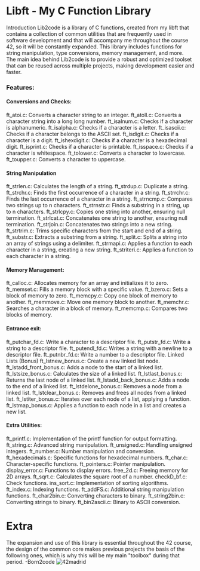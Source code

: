 # Libft - My C Function Library

Introduction
Lib2code is a library of C functions, created from my libft that contains a collection of common utilities that are frequently used in software development and that will accompany me throughout the course 42, so it will be constantly expanded. This library includes functions for string manipulation, type conversions, memory management, and more. The main idea behind Lib2code is to provide a robust and optimized toolset that can be reused across multiple projects, making development easier and faster.

### Features:
#### Conversions and Checks:
ft_atoi.c: Converts a character string to an integer.
ft_atoll.c: Converts a character string into a long long number.
ft_isalnum.c: Checks if a character is alphanumeric.
ft_isalpha.c: Checks if a character is a letter.
ft_isascii.c: Checks if a character belongs to the ASCII set.
ft_isdigit.c: Checks if a character is a digit.
ft_ishexdigit.c: Checks if a character is a hexadecimal digit.
ft_isprint.c: Checks if a character is printable.
ft_isspace.c: Checks if a character is whitespace.
ft_tolower.c: Converts a character to lowercase.
ft_toupper.c: Converts a character to uppercase.

#### String Manipulation
ft_strlen.c: Calculates the length of a string.
ft_strdup.c: Duplicate a string.
ft_strchr.c: Finds the first occurrence of a character in a string.
ft_strrchr.c: Finds the last occurrence of a character in a string.
ft_strncmp.c: Compares two strings up to n characters.
ft_strnstr.c: Finds a substring in a string, up to n characters.
ft_strlcpy.c: Copies one string into another, ensuring null termination.
ft_strlcat.c: Concatenates one string to another, ensuring null termination.
ft_strjoin.c: Concatenates two strings into a new string.
ft_strtrim.c: Trims specific characters from the start and end of a string.
ft_substr.c: Extracts a substring from a string.
ft_split.c: Splits a string into an array of strings using a delimiter.
ft_strmapi.c: Applies a function to each character in a string, creating a new string.
ft_striteri.c: Applies a function to each character in a string.

#### Memory Management:
ft_calloc.c: Allocates memory for an array and initializes it to zero.
ft_memset.c: Fills a memory block with a specific value.
ft_bzero.c: Sets a block of memory to zero.
ft_memcpy.c: Copy one block of memory to another.
ft_memmove.c: Move one memory block to another.
ft_memchr.c: Searches a character in a block of memory.
ft_memcmp.c: Compares two blocks of memory.

#### Entrance exit:
ft_putchar_fd.c: Write a character to a descriptor file.
ft_putstr_fd.c: Write a string to a descriptor file.
ft_putendl_fd.c: Writes a string with a newline to a descriptor file.
ft_putnbr_fd.c: Write a number to a descriptor file.
Linked Lists (Bonus)
ft_lstnew_bonus.c: Create a new linked list node.
ft_lstadd_front_bonus.c: Adds a node to the start of a linked list.
ft_lstsize_bonus.c: Calculates the size of a linked list.
ft_lstlast_bonus.c: Returns the last node of a linked list.
ft_lstadd_back_bonus.c: Adds a node to the end of a linked list.
ft_lstdelone_bonus.c: Removes a node from a linked list.
ft_lstclear_bonus.c: Removes and frees all nodes from a linked list.
ft_lstiter_bonus.c: Iterates over each node of a list, applying a function.
ft_lstmap_bonus.c: Applies a function to each node in a list and creates a new list.

#### Extra Utilities: 
ft_printf.c: Implementation of the printf function for output formatting.
ft_string.c: Advanced string manipulation.
ft_unsigned.c: Handling unsigned integers.
ft_number.c: Number manipulation and conversion.
ft_hexadecimals.c: Specific functions for hexadecimal numbers.
ft_char.c: Character-specific functions.
ft_pointers.c: Pointer manipulation.
display_error.c: Functions to display errors.
free_2d.c: Freeing memory for 2D arrays.
ft_sqrt.c: Calculates the square root of a number.
checkD_bf.c: Check functions.
ins_sort.c: Implementation of sorting algorithms.
ft_index.c: Indexing functions.
ft_addFS.c: Additional string manipulation functions.
ft_char2bin.c: Converting characters to binary.
ft_string2bin.c: Converting strings to binary.
ft_bin2ascii.c: Binary to ASCII conversion.

# Extra

The expansion and use of this library is essential throughout the 42 course, the design of the common core makes previous projects the basis of the following ones, which is why this will be my main "toolbox" during that period.
-Born2code
![42madrid](https://github.com/ismaelucky342/Born2code/assets/153450550/3a377f34-9156-4eff-b04b-71c4b128523e)

